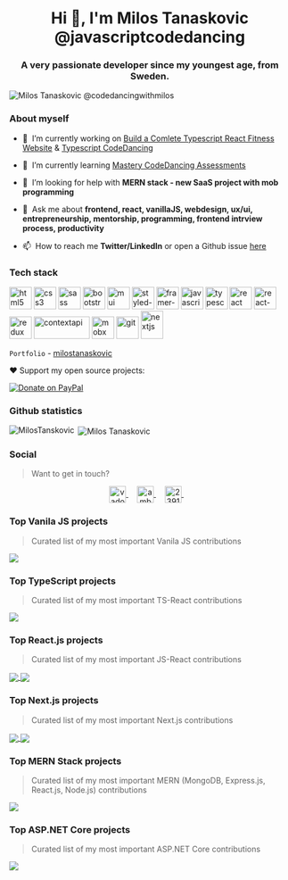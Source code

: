 <!--
### Hi there 👋


**MilosTanaskovic/MilosTanaskovic** is a ✨ _special_ ✨ repository because its `README.md` (this file) appears on your GitHub profile.

Here are some ideas to get you started:

- 🔭 I’m currently working on ...
- 🌱 I’m currently learning ...
- 👯 I’m looking to collaborate on ...
- 🤔 I’m looking for help with ...
- 💬 Ask me about ...
- 📫 How to reach me: ...
- 😄 Pronouns: ...
- ⚡ Fun fact: ...

-->

<h1 align="center">Hi 👋, I'm Milos Tanaskovic @javascriptcodedancing</h1>
<h3 align="center">A very passionate developer since my youngest age, from Sweden.</h3>

<p align="left">
  <img src="https://komarev.com/ghpvc/?username=MilosTanaskovic" alt="Milos Tanaskovic @codedancingwithmilos" />
</p>

### About myself

- 🔭&nbsp;&nbsp;I’m currently working on [Build a Comlete Typescript React Fitness Website](https://github.com/MilosTanaskovic/Complete_TS_React_Tailwind_Fitness_Website.cd)
                                        & [Typescript CodeDancing](https://github.com/MilosTanaskovic/TypeScript-CodeDancing)

- 🌱&nbsp;&nbsp;I’m currently learning [Mastery CodeDancing Assessments](https://github.com/MilosTanaskovic?tab=projects&type=beta)

- 🤝&nbsp;&nbsp;I’m looking for help with **MERN stack - new SaaS project with mob programming**

- 💬&nbsp;&nbsp;Ask me about **frontend, react, vanillaJS, webdesign, ux/ui, entrepreneurship, mentorship, programming, frontend intrview process, productivity**

- 📫&nbsp;&nbsp;How to reach me **Twitter/LinkedIn** or open a Github issue [here](https://github.com/MilosTanaskovic/WebDesign-CodeDancing-Bootcamp/issues/1)

<!-- > I also happen to be a CTO and co-founder of [Unly](https://unly.org/), a tech company meant to help access higher education for students. -->

### Tech stack

<!-- > [Check out the tech stack we used at Unly (2019)]()-->

<p align="left">
<!--   <img src="https://devicons.github.io/devicon/devicon.git/icons/amazonwebservices/amazonwebservices-original-wordmark.svg" alt="aws" width="40" height="40"/>  -->
  <img src="https://user-images.githubusercontent.com/45362409/161851702-ebe23ed7-5212-4314-bdd8-29874dbf9b10.svg" alt="html5" width="40" height="40"/>
  <img src="https://user-images.githubusercontent.com/45362409/161852314-cac8589e-218c-4a99-8794-e6144ac3d641.svg" alt="css3" width="40" height="40"/>
  <img src="https://user-images.githubusercontent.com/45362409/161852595-d25a43d3-86e2-424d-a476-5c25c74eda0c.svg" alt="sass" width="40" height="40"/>
  
  
  <img src="https://user-images.githubusercontent.com/45362409/161853055-e4c10907-9506-4a31-8850-a68c46ad033d.svg" alt="bootstrap" width="40" height="40"/>
  <img src="https://user-images.githubusercontent.com/45362409/161853852-ef03d371-d380-4633-af78-f759f2e814dc.png" alt="mui" width="40" height="40"/>
  <img src="https://user-images.githubusercontent.com/45362409/161854234-5149d98f-c141-4917-8608-714eae6e40ed.png" alt="styled-components" width="40" height="40"/>
  <img src="https://user-images.githubusercontent.com/45362409/161855947-7054e306-5d9c-42ff-9667-e1bd74fadf1a.png" alt="framer-motion" width="40" height="40"/>
  
  <img src="https://user-images.githubusercontent.com/45362409/161854605-0e9dee0c-7127-40c9-b66f-b881dedb3a0b.svg" alt="javascript" width="40" height="40"/>
  <img src="https://user-images.githubusercontent.com/45362409/161857352-1d2b8f04-3ad5-414f-89ba-2118fa7e27a0.png" alt="typescript" width="40" height="40"/>
  
  <img src="https://user-images.githubusercontent.com/45362409/161854835-a8cb5468-a5cf-4514-afc0-8bfe27e1d0f8.svg" alt="react" width="40" height="40"/>
  <img src="https://user-images.githubusercontent.com/45362409/161855320-114bef93-d7a2-495b-9b79-9f94ad7e6dcb.png" alt="react-router" width="40" height="40"/>
  <img src="https://user-images.githubusercontent.com/45362409/161856598-1f7b7848-c13b-45da-84bd-99b20fc21d18.png" alt="redux" width="40" height="40"/>
  <img src="https://user-images.githubusercontent.com/45362409/161856863-d7eb61d0-5d8b-4831-b30c-56e913301be1.png" alt="contextapi" width="100" height="40"/>
  <img src="https://user-images.githubusercontent.com/45362409/161857170-8398ce97-bf7d-466c-a6b5-f562910560fe.png" alt="mobx" width="40" height="40"/>
<!--   <img src="https://www.vectorlogo.zone/logos/google_cloud/google_cloud-icon.svg" alt="gcp" width="40" height="40"/>  -->
  <img src="https://www.vectorlogo.zone/logos/git-scm/git-scm-icon.svg" alt="git" width="40" height="40"/>  
<!--   <img src="https://www.vectorlogo.zone/logos/jekyllrb/jekyllrb-icon.svg" alt="jekyll" width="40" height="40"/> 
  <img src="https://devicons.github.io/devicon/devicon.git/icons/linux/linux-original.svg" alt="linux" width="40" height="40"/>  -->
  <img src="https://cdn.worldvectorlogo.com/logos/nextjs-3.svg" alt="nextjs" width="40" height="50"/> 
<!--   <img src="https://devicons.github.io/devicon/devicon.git/icons/nodejs/nodejs-original-wordmark.svg" alt="nodejs" width="40" height="40"/>  -->
 
</p>

`Portfolio` - [milostanaskovic](https://milostanaskovic.netlify.app/)

❤️ Support my open source projects:

[![Donate on PayPal](https://img.shields.io/badge/--paypal?label=PayPal&logo=PayPal&style=social)](https://paypal.me/codedancing?locale.x=en_US)


### Github statistics

<p>
  <img align="left" src="https://github-readme-stats.vercel.app/api/top-langs/?username=MilosTanaskovic&layout=compact&hide=php,smarty&bg_color=30,e96443,904e95&title_color=fff&text_color=fff" alt="MilosTanskovic" />&nbsp;<img align="center" src="https://github-readme-stats.vercel.app/api?username=MilosTanaskovic&show_icons=true&count_private=true&show_icons=true&hide=php&bg_color=30,e96443,904e95&title_color=fff&text_color=fff" alt="Milos Tanaskovic" />
</p>

<!-- [![trophy](https://github-profile-trophy.vercel.app/?username=MilosTanaskovic)](https://github.com/MilosTanskovic/github-profile-trophy) -->


### Social

> Want to get in touch?

<p align="center">
<!--   <a href="" target="blank">
    <img align="center" src="https://cdn.jsdelivr.net/npm/simple-icons@3.0.1/icons/dev-dot-to.svg" alt="vadorequest" height="30" width="30" />
  </a>&nbsp;&nbsp;&nbsp; -->
  <a href="https://twitter.com/CodeDancing" target="blank">
    <img align="center" src="https://cdn.jsdelivr.net/npm/simple-icons@3.0.1/icons/twitter.svg" alt="vadorequest" height="30" width="30" />
  </a>&nbsp;&nbsp;&nbsp;
  <a href="https://www.linkedin.com/in/milos-codedancing" target="blank">
    <img align="center" src="https://cdn.jsdelivr.net/npm/simple-icons@3.0.1/icons/linkedin.svg" alt="ambroise-dhenain" height="30" width="30" />
  </a>&nbsp;&nbsp;&nbsp;
  <a href="https://stackoverflow.com/users/11797438/milos-tanaskovic" target="blank">
    <img align="center" src="https://cdn.jsdelivr.net/npm/simple-icons@3.0.1/icons/stackoverflow.svg" alt="2391795" height="30" width="30" />
  </a>&nbsp;&nbsp;&nbsp;
<!--   <a href="" target="blank">
    <img align="center" src="https://cdn.jsdelivr.net/npm/simple-icons@3.0.1/icons/medium.svg" alt="@vadorequest" height="30" width="30" />
  </a> -->
</p>

### Top Vanila JS projects

> Curated list of my most important Vanila JS contributions

<a href="https://github.com/MilosTanaskovic/tretton37-employees-vanilajs">
  <img align="center" src="https://github-readme-stats.vercel.app/api/pin/?username=MilosTanaskovic&repo=tretton37-employees-vanilajs" />
</a>

### Top TypeScript projects

> Curated list of my most important TS-React contributions

<a href="https://github.com/MilosTanaskovic/Complete_TS_React_Tailwind_Fitness_Website.cd">
  <img align="center" src="https://github-readme-stats.vercel.app/api/pin/?username=MilosTanaskovic&repo=Complete_TS_React_Tailwind_Fitness_Website.cd" />
</a>

### Top React.js projects

> Curated list of my most important JS-React contributions

<a href="https://github.com/MilosTanaskovic/FullStack_Social_Media_App-shareme.salt">
  <img align="center" src="https://github-readme-stats.vercel.app/api/pin/?username=MilosTanaskovic&repo=FullStack_Social_Media_App-shareme.salt" />
</a>

<a href="https://github.com/MilosTanaskovic/React-CodeDancing/tree/master/gym_exercises_codedancing">
  <img align="center" src="https://github-readme-stats.vercel.app/api/pin/?username=MilosTanaskovic&repo=React-CodeDancing" />
</a>

### Top Next.js projects

> Curated list of my most important Next.js contributions

<a href="https://github.com/MilosTanaskovic/NextJs-CodeDancing/tree/master/E-commerce-sanity-project">
  <img align="center" src="https://github-readme-stats.vercel.app/api/pin/?username=MilosTanaskovic&repo=NextJs-CodeDancing" />
</a>

<a href="https://github.com/MilosTanaskovic/NextJs-CodeDancing/tree/master/audiophile-ecommerce-website">
  <img align="center" src="https://github-readme-stats.vercel.app/api/pin/?username=MilosTanaskovic&repo=NextJs-CodeDancing" />
</a>

### Top MERN Stack projects

> Curated list of my most important MERN (MongoDB, Express.js, React.js, Node.js) contributions

<a href="https://github.com/Metanet-RJMS/metanet">
  <img align="center" src="https://github-readme-stats.vercel.app/api/pin/?username=Metanet-RJMS&repo=metanet" />
</a>

### Top ASP.NET Core projects

> Curated list of my most important ASP.NET Core contributions

<a href="https://github.com/MilosTanaskovic/DotnetReactivitiesApp">
  <img align="center" src="https://github-readme-stats.vercel.app/api/pin/?username=MilosTanaskovic&repo=DotnetReactivitiesApp" />
</a>



<!-- STACKOVERFLOW:END -->
